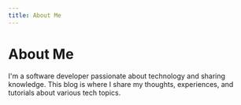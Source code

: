 ```yaml
---
title: About Me
---
```


# About Me

I'm a software developer passionate about technology and sharing knowledge. This blog is where I share my thoughts, experiences, and tutorials about various tech topics.
